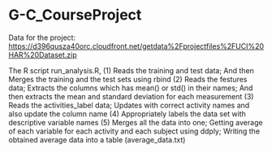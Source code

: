 # G-C_CourseProject
Data for the project:
https://d396qusza40orc.cloudfront.net/getdata%2Fprojectfiles%2FUCI%20HAR%20Dataset.zip 

The R script run_analysis.R,
(1) Reads the training and test data; And then Merges the training and the test sets using rbind
(2) Reads the festures data; Extracts the columns which has mean() or std() in their names; And then extracts the mean and standard deviation for each measurement
(3) Reads the activities_label data; Updates with correct activity names and also update the column name
(4) Appropriately labels the data set with descriptive variable names
(5) Merges all the data into one;  Getting average of each variable for each activity and each subject using ddply; Writing the obtained average data into a table (average_data.txt)
